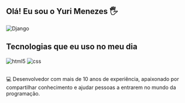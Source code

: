 ## Olá! Eu sou o Yuri Menezes 🖐️

![Django](https://img.shields.io/badge/django-%23092E20.svg?style=for-the-badge&logo=django&logoColor=white)

## Tecnologias que eu uso no meu dia

<div style="display: inline_block">
  <img align="center" alt="html5" src="https://img.shields.io/badge/HTML5-E34F26?style=for-the-badge&logo=html5&logoColor=white" />
  <img align="center" alt="css" src="https://img.shields.io/badge/CSS3-1572B6?style=for-the-badge&logo=css3&logoColor=white" />
  
  
</div><br/>

💻 Desenvolvedor com mais de 10 anos de experiência, apaixonado por compartilhar conhecimento e ajudar pessoas a entrarem no mundo da programação.

